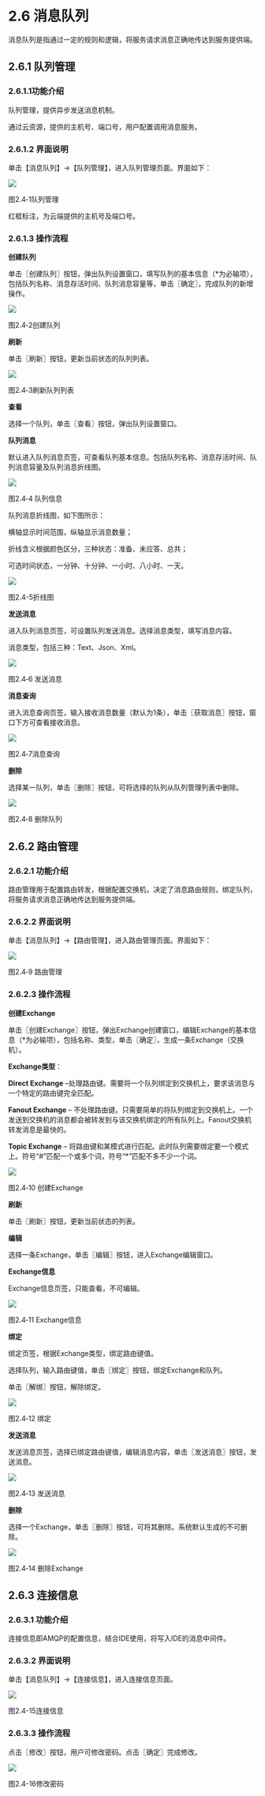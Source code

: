 # 2.6 消息队列

消息队列是指通过一定的规则和逻辑，将服务请求消息正确地传达到服务提供端。


## 2.6.1 队列管理 

### 2.6.1.1功能介绍 

队列管理，提供异步发送消息机制。 

通过云资源，提供的主机号、端口号，用户配置调用消息服务。

### 2.6.1.2 界面说明

单击【消息队列】→【队列管理】，进入队列管理页面。界面如下：

![](/assets/5-/4/image123.png)

图2.4‑1队列管理

红框标注，为云端提供的主机号及端口号。

### 2.6.1.3 操作流程

**创建队列**

单击〖创建队列〗按钮，弹出队列设置窗口，填写队列的基本信息（*为必输项），包括队列名称、消息存活时间、队列消息容量等，单击〖确定〗，完成队列的新增操作。

![](/assets/5-/4/image108.png)

图2.4‑2创建队列

**刷新**

单击〖刷新〗按钮，更新当前状态的队列列表。

![](/assets/5-/4/image109.png)

图2.4‑3刷新队列列表

**查看**

选择一个队列，单击〖查看〗按钮，弹出队列设置窗口。

**队列消息**

默认进入队列消息页签，可查看队列基本信息。包括队列名称、消息存活时间、队列消息容量及队列消息折线图。

![](/assets/5-/4/image110.png)

图2.4‑4 队列信息

 队列消息折线图，如下图所示：

 横轴显示时间范围，纵轴显示消息数量；

 折线含义根据颜色区分，三种状态：准备、未应答、总共；

 可选时间状态，一分钟、十分钟、一小时、八小时、一天。

![](/assets/5-/4/image111.png)

图2.4-5折线图

**发送消息**

进入队列消息页签，可设置队列发送消息。选择消息类型，填写消息内容。

消息类型，包括三种：Text、Json、Xml。

![](/assets/5-/4/image112.png)

图2.4‑6 发送消息

**消息查询**

进入消息查询页签，输入接收消息数量（默认为1条），单击〖获取消息〗按钮，窗口下方可查看接收消息。

![](/assets/5-/4/image113.png)

图2.4‑7消息查询

**删除**

选择某一队列，单击〖删除〗按钮，可将选择的队列从队列管理列表中删除。

![](/assets/5-/4/image114.png)

图2.4‑8 删除队列

## 2.6.2 路由管理

### 2.6.2.1 功能介绍

路由管理用于配置路由转发，根据配置交换机，决定了消息路由规则，绑定队列，将服务请求消息正确地传达到服务提供端。

### 2.6.2.2 界面说明

单击【消息队列】→【路由管理】，进入路由管理页面。界面如下：

![](/assets/5-/4/image115.png)

图2.4‑9 路由管理

### 2.6.2.3 操作流程

**创建Exchange**

单击〖创建Exchange〗按钮，弹出Exchange创建窗口，编辑Exchange的基本信息（*为必输项），包括名称、类型，单击〖确定〗，生成一条Exchange（交换机）。

**Exchange类型**：

**Direct Exchange** –处理路由键。需要将一个队列绑定到交换机上，要求该消息与一个特定的路由键完全匹配。

**Fanout Exchange** – 不处理路由键。只需要简单的将队列绑定到交换机上。一个发送到交换机的消息都会被转发到与该交换机绑定的所有队列上。Fanout交换机转发消息是最快的。

**Topic Exchange** – 将路由键和某模式进行匹配。此时队列需要绑定要一个模式上。符号“#”匹配一个或多个词，符号“*”匹配不多不少一个词。

![](/assets/5-/4/image116.png)

图2.4‑10 创建Exchange

**刷新**

单击〖刷新〗按钮，更新当前状态的列表。

**编辑**

选择一条Exchange，单击〖编辑〗按钮，进入Exchange编辑窗口。

**Exchange信息**

Exchange信息页签，只能查看，不可编辑。

![](/assets/5-/4/image117.png)

图2.4‑11 Exchange信息

**绑定**

绑定页签，根据Exchange类型，绑定路由键值。

选择队列，输入路由键值，单击〖绑定〗按钮，绑定Exchange和队列。

单击〖解绑〗按钮，解除绑定。

![](/assets/5-/4/image118.png)

图2.4‑12 绑定

**发送消息**

发送消息页签，选择已绑定路由键值，编辑消息内容，单击〖发送消息〗按钮，发送消息。

![](/assets/5-/4/image119.png)

图2.4‑13 发送消息

**删除**

选择一个Exchange，单击〖删除〗按钮，可将其删除。系统默认生成的不可删除。

![](/assets/5-/4/image120.png)

图2.4‑14 删除Exchange

## 2.6.3 连接信息

### 2.6.3.1 功能介绍

连接信息即AMQP的配置信息，结合IDE使用，将写入IDE的消息中间件。

### 2.6.3.2 界面说明

单击【消息队列】→【连接信息】，进入连接信息页面。

![](/assets/5-/4/image124.png)

 
图2.4-15连接信息

### 2.6.3.3 操作流程

点击〖修改〗按钮，用户可修改密码。点击〖确定〗完成修改。

![](/assets/5-/4/image122.png)

 
图2.4-16修改密码







﻿